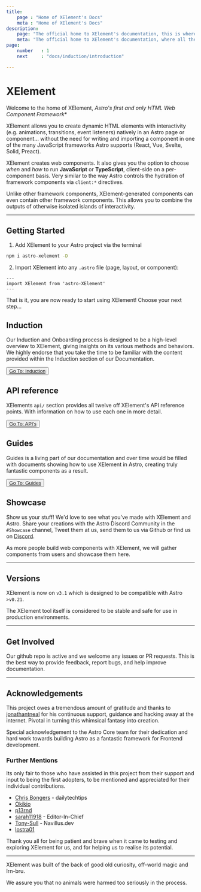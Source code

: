 ```yaml
---
title:
    page : "Home of XElement's Docs"
    meta : "Home of XElement's Docs"
description: 
    page: "The official home to XElement's documentation, this is where we keep the information pertaining to XElement, its api, methods, usages and guides. All located here."
    meta: "The official home to XElement's documentation, where all the information pertaining to XElement is kept"
page: 
    number   : 1
    next     : "docs/induction/introduction"

---
```

# XElement

Welcome to the home of XElement, **Astro's first and only* HTML Web Component Framework**

XElement allows you to create dynamic HTML elements with interactivity (e.g. animations, transitions, event listeners) natively in an Astro page or component... without the need for writing and importing a component in one of the many JavaScript frameworks Astro supports (React, Vue, Svelte, Solid, Preact).

XElement creates web components. It also gives you the option to choose *when* and *how* to run **JavaScript** or **TypeScript**, client-side on a per-component basis. Very similar to the way Astro controls the hydration of framework components via `client:*` directives.

Unlike other framework components, XElement-generated components can even contain other framework components. This allows you to combine the outputs of otherwise isolated islands of interactivity.

----------

## Getting Started

1. Add XElement to your Astro project via the terminal

```bash
npm i astro-xelement -D
```

2. Import XElement into any `.astro` file (page, layout, or component):

```astro
---
import XElement from 'astro-XElement'
---
```

That is it, you are now ready to start using XElement! Choose your next step...

## Induction

Our Induction and Onboarding process is designed to be a high-level overview to XElement, giving insights on its various methods and behaviors. We highly endorse that you take the time to be familiar with the content provided within the Induction section of our Documentation.

<button> [Go To: Induction](../induction/overview)</button>

## API reference

XElements `api/` section provides all twelve off XElement's API reference points. With information on how to use each one in more detail.

<button> [Go To: API's](../api/overview)</button>

## Guides

Guides is a living part of our documentation and over time would be filled with documents showing how to use XElement in Astro, creating truly fantastic components as a result.

<button> [Go To: Guides](../guides/overview)</button>

## Showcase

Show us your stuff! We'd love to see what you've made with XElement and Astro. Share your creations with the Astro Discord Community in the `#Showcase` channel, Tweet them at us, send them to us via Github or find us on [Discord](https://discord.com/channels/830184174198718474/951614170351145010).

As more people build web components with XElement, we will gather components from users and showcase them here.

----------

## Versions

XElement is now on `v3.1` which is designed to be compatible with Astro `>v0.21`.

The XElement tool itself is considered to be stable and safe for use in production environments.

----------

## Get Involved

Our github repo is active and we welcome any issues or PR requests. This is the best way to provide feedback, report bugs, and help improve documentation.

----------

## Acknowledgements

This project owes a tremendous amount of gratitude and thanks to [jonathantneal](https://github.com/jonathantneal) for his continuous support, guidance and hacking away at the internet. Pivotal in turning this whimsical fantasy into creation.

Special acknowledgement to the Astro Core team for their dedication and hard work towards building Astro as a fantastic framework for Frontend development.

### Further Mentions

Its only fair to those who have assisted in this project from their support and input to being the first adopters, to be mentioned and appreciated for their individual contributions.

- [Chris Bongers](https://github.com/rebelchris) - dailytechtips
- [Okikio](https://github.com/okikio)
- [p13rnd](https://github.com/p13rnd)
- [sarah11918](https://github.com/sarah11918) - Editor-In-Chief
- [Tony-Sull](https://github.com/tony-sull) - Navillus.dev
- [lostra01](https://github.com/lostra01)

Thank you all for being patient and brave when it came to testing and exploring XElement for us, and for helping us to realise its potential.

----------

XElement was built of the back of good old curiosity, off-world magic and Irn-bru.

We assure you that no animals were harmed too seriously in the process.